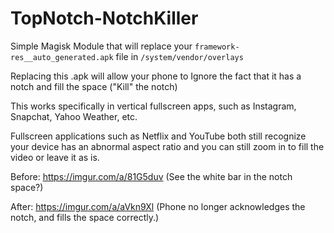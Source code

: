 # TopNotch-NotchKiller
Simple Magisk Module that will replace your `framework-res__auto_generated.apk` file in `/system/vendor/overlays`

Replacing this .apk will allow your phone to Ignore the fact that it has a notch and fill the space ("Kill" the notch)

This works specifically in vertical fullscreen apps, such as Instagram, Snapchat, Yahoo Weather, etc.

Fullscreen applications such as Netflix and YouTube both still recognize your device has an abnormal aspect ratio and you can still zoom in to fill the video or leave it as is.



Before: https://imgur.com/a/81G5duv (See the white bar in the notch space?)

After: https://imgur.com/a/aVkn9Xl (Phone no longer acknowledges the notch, and fills the space correctly.)
